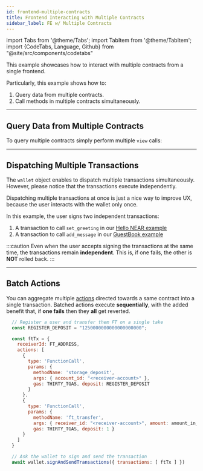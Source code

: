 ```yaml
---
id: frontend-multiple-contracts
title: Frontend Interacting with Multiple Contracts
sidebar_label: FE w/ Multiple Contracts
---
```

import Tabs from '@theme/Tabs';
import TabItem from '@theme/TabItem';
import {CodeTabs, Language, Github} from "@site/src/components/codetabs"

This example showcases how to interact with multiple contracts from a single frontend.

Particularly, this example shows how to:

1. Query data from multiple contracts.
2. Call methods in multiple contracts simultaneously.

---

## Query Data from Multiple Contracts

To query multiple contracts simply perform multiple `view` calls:

<Language value="js" language="ts">
  <Github fname="index.js"
        url="https://github.com/near-examples/frontend-multiple-contracts/blob/main/frontend/index.js"
        start="70" end="76" />
</Language>

---

## Dispatching Multiple Transactions

The `wallet` object enables to dispatch multiple transactions simultaneously. However, please notice that the transactions execute independently.

Dispatching multiple transactions at once is just a nice way to improve UX, because the user interacts with the wallet only once.

<Language value="js" language="ts">
  <Github fname="index.js"
          url="https://github.com/near-examples/frontend-multiple-contracts/blob/main/frontend/index.js"
          start="35" end="62" />
</Language>

In this example, the user signs two independent transactions:

1. A transaction to call `set_greeting` in our [Hello NEAR example](https://github.com/near-examples/hello-near-examples)
2. A transaction to call `add_message` in our [GuestBook example](https://github.com/near-examples/guest-book-examples)

:::caution
Even when the user accepts signing the transactions at the same time, the
transactions remain **independent**. This is, if one fails, the other is **NOT** rolled back.
:::

---

## Batch Actions

You can aggregate multiple [actions](../../smart-contracts/anatomy/actions.md) directed towards a same contract into a single transaction. Batched actions execute **sequentially**, with the added benefit that, if **one fails** then they **all** get reverted.

```js
  // Register a user and transfer them FT on a single take
  const REGISTER_DEPOSIT = "1250000000000000000000";

  const ftTx = {
    receiverId: FT_ADDRESS,
    actions: [
      {
        type: 'FunctionCall',
        params: {
          methodName: 'storage_deposit',
          args: { account_id: "<receiver-account>" },
          gas: THIRTY_TGAS, deposit: REGISTER_DEPOSIT
        }
      },
      {
        type: 'FunctionCall',
        params: {
          methodName: 'ft_transfer',
          args: { receiver_id: "<receiver-account>", amount: amount_in_yocto },
          gas: THIRTY_TGAS, deposit: 1 }
      }
    ]
  }

  // Ask the wallet to sign and send the transaction
  await wallet.signAndSendTransactions({ transactions: [ ftTx ] })
```
